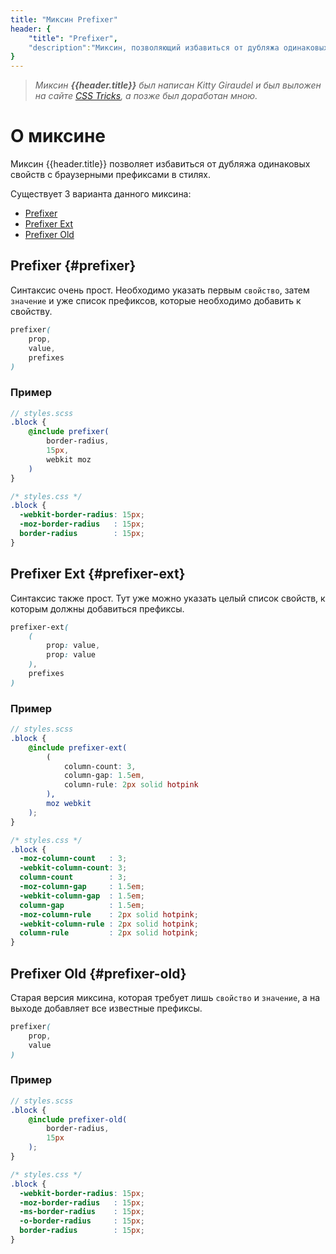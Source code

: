 ```yaml
---
title: "Миксин Prefixer"
header: {
	"title": "Prefixer",
	"description":"Миксин, позволяющий избавиться от дубляжа одинаковых свойств с браузерными префиксами в стилях."
}
---
```


> *Миксин **{{header.title}}** был написан Kitty Giraudel и был выложен на сайте [CSS Tricks](https://css-tricks.com/snippets/sass/mixin-prefix-properties/#simple-version), а позже был доработан мною.*
# О миксине
Миксин {{header.title}} позволяет избавиться от дубляжа одинаковых свойств с браузерными префиксами в стилях.

Существует 3 варианта данного миксина:

- [Prefixer](#prefixer)
- [Prefixer Ext](#prefixer-ext)
- [Prefixer Old](#prefixer-old)

## Prefixer {#prefixer}
Синтаксис очень прост. Необходимо указать первым `свойство`, затем `значение` и уже список префиксов, которые необходимо добавить к свойству.
```scss
prefixer(
	prop,
	value,
	prefixes
)
```
### Пример
```scss
// styles.scss
.block {
	@include prefixer(
		border-radius,
		15px,
		webkit moz
	)
}
```
```css
/* styles.css */
.block {
  -webkit-border-radius: 15px;
  -moz-border-radius   : 15px;
  border-radius        : 15px;
}
```

## Prefixer Ext {#prefixer-ext}
Синтаксис также прост. Тут уже можно указать целый список свойств, к которым должны добавиться префиксы.
```scss
prefixer-ext(
	(
		prop: value,
		prop: value
	),
	prefixes
)
```
### Пример
```scss
// styles.scss
.block {
	@include prefixer-ext(
		(
			column-count: 3,
			column-gap: 1.5em,
			column-rule: 2px solid hotpink
		),
		moz webkit
	);
}
```
```css
/* styles.css */
.block {
  -moz-column-count   : 3;
  -webkit-column-count: 3;
  column-count        : 3;
  -moz-column-gap     : 1.5em;
  -webkit-column-gap  : 1.5em;
  column-gap          : 1.5em;
  -moz-column-rule    : 2px solid hotpink;
  -webkit-column-rule : 2px solid hotpink;
  column-rule         : 2px solid hotpink;
}
```

## Prefixer Old {#prefixer-old}
Старая версия миксина, которая требует лишь `свойство` и `значение`, а на выходе добавляет все известные префиксы.
```scss
prefixer(
	prop,
	value
)
```
### Пример
```scss
// styles.scss
.block {
	@include prefixer-old(
		border-radius,
		15px
	);
}
```
```css
/* styles.css */
.block {
  -webkit-border-radius: 15px;
  -moz-border-radius   : 15px;
  -ms-border-radius    : 15px;
  -o-border-radius     : 15px;
  border-radius        : 15px;
}
```